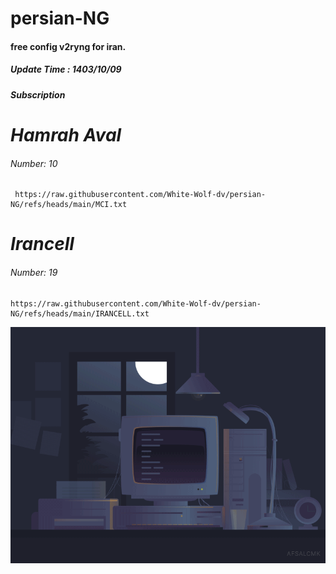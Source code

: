 # persian-NG

#### free config v2ryng for iran.


<h5>Update Time : 1403/10/09 </h5>

##### Subscription

  # *****Hamrah Aval*****

<h6>Number: 10 </h6>

     https://raw.githubusercontent.com/White-Wolf-dv/persian-NG/refs/heads/main/MCI.txt

# *****Irancell*****

<h6>Number: 19 </h6>

    https://raw.githubusercontent.com/White-Wolf-dv/persian-NG/refs/heads/main/IRANCELL.txt

<p align="center">
<img  src="https://github.com/White-Wolf-dv/White-Wolf-dv/blob/main/5.gif">
</p>
